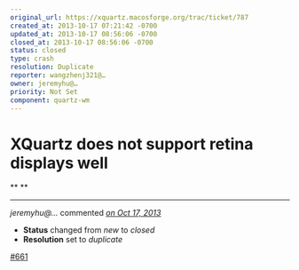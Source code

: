 ```yaml
---
original_url: https://xquartz.macosforge.org/trac/ticket/787
created_at: 2013-10-17 07:21:42 -0700
updated_at: 2013-10-17 08:56:06 -0700
closed_at: 2013-10-17 08:56:06 -0700
status: closed
type: crash
resolution: Duplicate
reporter: wangzhenj321@…
owner: jeremyhu@…
priority: Not Set
component: quartz-wm
---
```


XQuartz does not support retina displays well
=============================================


**
**


---

*jeremyhu@…* commented *[on Oct 17, 2013](https://xquartz.macosforge.org/trac/ticket/787#comment:1 "October 17, 2013 at 8:56 AM PDT")*

-   **Status** changed from *new* to *closed*
-   **Resolution** set to *duplicate*

[\#⁠661](https://xquartz.macosforge.org/trac/ticket/661)



